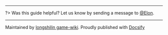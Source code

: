 
---

?> Was this guide helpful? Let us know by sending a message to [@Elon](https://twitter.com/yilong0722).

---

Maintained by [longshilin game-wiki](https://github.com/longshilin/game-wiki/). Proudly published with [Docsify](https://docsify.js.io)
